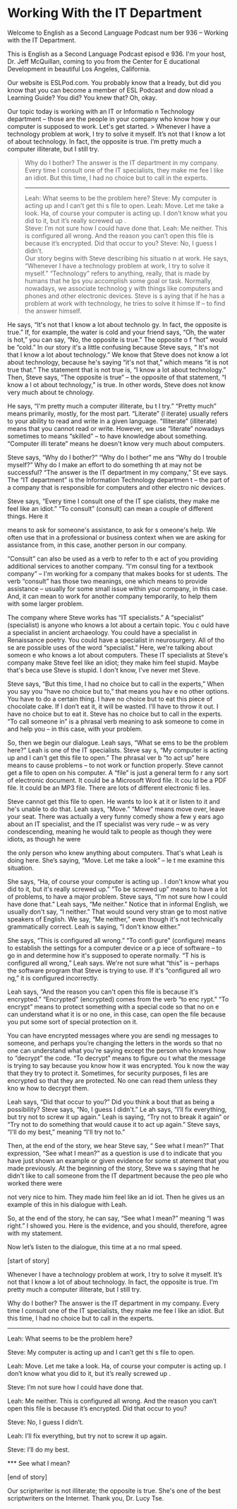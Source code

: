 # Working With the IT Department

Welcome to English as a Second Language Podcast num ber 936 – Working with the IT Department.  

This is English as a Second Language Podcast episod e 936. I'm your host, Dr. Jeff McQuillan, coming to you from the Center for E ducational Development in beautiful Los Angeles, California.  

Our website is ESLPod.com. You probably know that a lready, but did you know that you can become a member of ESL Podcast and dow nload a Learning Guide? You did? You knew that? Oh, okay. 

Our topic today is working with an IT or Informatio n Technology department – those are the people in your company who know how y our computer is supposed to work. Let's get started.  > Whenever I have a technology problem at work, I try  to solve it myself. It’s not that I know a lot of about technology. In fact, the  opposite is true. I’m pretty much a computer illiterate, but I still try. 
> Why do I bother? The answer is the IT department in  my company. Every time I consult one of the IT specialists, they make me fee l like an idiot. But this time, I had no choice but to call in the experts. 
> *** 
> Leah: What seems to be the problem here? 
> Steve: My computer is acting up and I can’t get thi s file to open. 
> Leah: Move. Let me take a look. Ha, of course your computer is acting up. I don’t know what you did to it, but it’s really screwed up .   
> Steve: I’m not sure how I could have done that. 
> Leah: Me neither. This is configured all wrong. And  the reason you can’t open this file is because it’s encrypted. Did that occur  to you? 
> Steve: No, I guess I didn’t.   
> Our story begins with Steve describing his situatio n at work. He says, “Whenever I have a technology problem at work, I try to solve  it myself.” “Technology” refers to anything, really, that is made by humans that he lps you accomplish some goal or task. Normally, nowadays, we associate technolog y with things like computers and phones and other electronic devices. Steve is s aying that if he has a problem at work with technology, he tries to solve it himse lf – to find the answer himself.  

He says, “It's not that I know a lot about technolo gy. In fact, the opposite is true.” If, for example, the water is cold and your friend says, “Oh, the water is hot,” you can say, “No, the opposite is true.” The opposite o f “hot” would be “cold.” In our story it's a little confusing because Steve says, “ It's not that I know a lot about technology.” We know that Steve does not know a lot  about technology, because he's saying “it's not that,” which means “it is not  true that.” The statement that is not true is, “I know a lot about technology.” Then,  Steve says, “The opposite is true” – the opposite of that statement, “I know a l ot about technology,” is true. In other words, Steve does not know very much about te chnology.  

He says, “I'm pretty much a computer illiterate, bu t I try.” “Pretty much” means primarily, mostly, for the most part. “Literate” (l iterate) usually refers to your ability to read and write in a given language. “Illiterate”  (illiterate) means that you cannot read or write. However, we use “literate” nowadays sometimes to means “skilled” – to have knowledge about something. “Computer illi terate” means he doesn't know very much about computers.  

Steve says, “Why do I bother?” “Why do I bother” me ans “Why do I trouble myself?” Why do I make an effort to do something th at may not be successful? “The answer is the IT department in my company,” St eve says. The “IT department” is the Information Technology departmen t – the part of a company that is responsible for computers and other electro nic devices.  

Steve says, “Every time I consult one of the IT spe cialists, they make me feel like an idiot.” “To consult” (consult) can mean a couple  of different things. Here it  

means to ask for someone's assistance, to ask for s omeone's help. We often use that in a professional or business context when we are asking for assistance from, in this case, another person in our company.  

“Consult” can also be used as a verb to refer to th e act of you providing additional services to another company. “I'm consul ting for a textbook company” – I'm working for a company that makes books for st udents. The verb “consult” has those two meanings, one which means to provide assistance – usually for some small issue within your company, in this case.  And, it can mean to work for another company temporarily, to help them with some  larger problem.  

The company where Steve works has “IT specialists.”  A “specialist” (specialist) is anyone who knows a lot about a certain topic. You c ould have a specialist in ancient archaeology. You could have a specialist in  Renaissance poetry. You could have a specialist in neurosurgery. All of tho se are possible uses of the word “specialist.” Here, we're talking about someon e who knows a lot about computers. These IT specialists at Steve's company make Steve feel like an idiot; they make him feel stupid. Maybe that's beca use Steve is stupid. I don't know, I've never met Steve.  

Steve says, “But this time, I had no choice but to call in the experts,” When you say you “have no choice but to,” that means you hav e no other options. You have to do a certain thing. I have no choice but to eat this piece of chocolate cake. If I don’t eat it, it will be wasted. I'll have to throw  it out. I have no choice but to eat it. Steve has no choice but to call in the experts. “To  call someone in” is a phrasal verb meaning to ask someone to come in and help you  – in this case, with your problem.  

So, then we begin our dialogue. Leah says, “What se ems to be the problem here?” Leah is one of the IT specialists. Steve say s, “My computer is acting up and I can't get this file to open.” The phrasal ver b “to act up” here means to cause problems – to not work or function properly. Steve cannot get a file to open on his computer. A “file” is just a general term fo r any sort of electronic document. It could be a Microsoft Word file. It cou ld be a PDF file. It could be an MP3 file. There are lots of different electronic fi les.  

Steve cannot get this file to open. He wants to loo k at it or listen to it and he's unable to do that. Leah says, “Move.” “Move” means move over, leave your seat. There was actually a very funny comedy show a few y ears ago about an IT specialist, and the IT specialist was very rude – w as very condescending, meaning he would talk to people as though they were  idiots, as though he were  

the only person who knew anything about computers. That's what Leah is doing here. She’s saying, “Move. Let me take a look” – le t me examine this situation.  

She says, “Ha, of course your computer is acting up . I don't know what you did to it, but it's really screwed up.” “To be screwed up”  means to have a lot of problems, to have a major problem. Steve says, “I'm  not sure how I could have done that.” Leah says, “Me neither.” Notice that in  informal English, we usually don't say, “I neither.” That would sound very stran ge to most native speakers of English. We say, “Me neither,” even though it's not  technically grammatically correct. Leah is saying, “I don't know either.”  

She says, “This is configured all wrong.” “To confi gure” (configure) means to establish the settings for a computer device or a p iece of software – to go in and determine how it's supposed to operate normally. “T his is configured all wrong,” Leah says. We're not sure what “this” is – perhaps the software program that Steve is trying to use. If it's “configured all wro ng,” it is configured incorrectly.  

Leah says, “And the reason you can't open this file  is because it's encrypted.” “Encrypted” (encrypted) comes from the verb “to enc rypt.” “To encrypt” means to protect something with a special code so that no on e can understand what it is or no one, in this case, can open the file because you  put some sort of special protection on it.  

You can have encrypted messages where you are sendi ng messages to someone, and perhaps you’re changing the letters in  the words so that no one can understand what you're saying except the person  who knows how to “decrypt” the code. “To decrypt” means to figure ou t what the message is trying to say because you know how it was encrypted. You k now the way that they try to protect it. Sometimes, for security purposes, fi les are encrypted so that they are protected. No one can read them unless they kno w how to decrypt them.  

Leah says, “Did that occur to you?” Did you think a bout that as being a possibility? Steve says, “No, I guess I didn't.” Le ah says, “I’ll fix everything, but try not to screw it up again.” Leah is saying, “Try not  to break it again” or “Try not to do something that would cause it to act up again.” Steve says, “I'll do my best,” meaning “I'll try not to.”  

Then, at the end of the story, we hear Steve say, “ See what I mean?” That expression, “See what I mean?” as a question is use d to indicate that you have just shown an example or given evidence for some st atement that you made previously. At the beginning of the story, Steve wa s saying that he didn't like to call someone from the IT department because the peo ple who worked there were  

not very nice to him. They made him feel like an id iot. Then he gives us an example of this in his dialogue with Leah.  

So, at the end of the story, he can say, “See what I mean?” meaning “I was right.” I showed you. Here is the evidence, and you  should, therefore, agree with my statement. 

Now let’s listen to the dialogue, this time at a no rmal speed.  

[start of story] 

Whenever I have a technology problem at work, I try  to solve it myself. It’s not that I know a lot of about technology. In fact, the  opposite is true. I’m pretty much a computer illiterate, but I still try. 

Why do I bother? The answer is the IT department in  my company. Every time I consult one of the IT specialists, they make me fee l like an idiot. But this time, I had no choice but to call in the experts. 

*** 

Leah: What seems to be the problem here? 

Steve: My computer is acting up and I can’t get thi s file to open. 

Leah: Move. Let me take a look. Ha, of course your computer is acting up. I don’t know what you did to it, but it’s really screwed up .   

Steve: I’m not sure how I could have done that. 

Leah: Me neither. This is configured all wrong. And  the reason you can’t open this file is because it’s encrypted. Did that occur  to you? 

Steve: No, I guess I didn’t.  

Leah: I’ll fix everything, but try not to screw it up again. 

Steve: I’ll do my best. 

*** See what I mean?  

 [end of story] 

Our scriptwriter is not illiterate; the opposite is  true. She's one of the best scriptwriters on the Internet. Thank you, Dr. Lucy Tse. 


